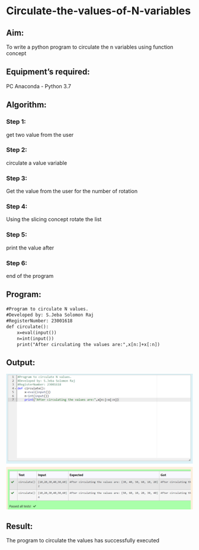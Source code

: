 # Circulate-the-values-of-N-variables

## Aim:

To write a python program to circulate the n variables using function concept

## Equipment’s required:

PC
Anaconda - Python 3.7

## Algorithm:

### Step 1:

get two value from the user

### Step 2:

circulate a value
variable

### Step 3:

Get the value from the user for the number of rotation

### Step 4:

Using the slicing concept rotate the list

### Step 5:

print the value after

### Step 6:

end of the program

## Program:

```
#Program to circulate N values.
#Developed by: S.Jeba Solomon Raj
#RegisterNumber: 23001618
def circulate():
    x=eval(input())
    n=int(input())
    print("After circulating the values are:",x[n:]+x[:n])

```

## Output:

![output](/outputcirculate.png)

## Result:

The program to circulate the values has successfully executed
